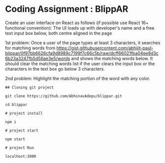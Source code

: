 # Coding Assignment : BlippAR

Create an user interface on React as follows (if possible use React 16+ functional convention):
The UI loads up with developer's name and a free text input box below, both centre aligned in the page

1st problem:
Once a user of the page types at least 3 characters, it searches for matching words from https://gist.githubusercontent.com/abhijit-paul-blippar/0f97bb6626cfa9d8989c7199f7c66c5b/raw/dcff66021fba04ee8d3c6b23a3247fb5d56ae3e5/words and shows the matching words below.
It should clear the matching words list if the user clears the input box or the characters in the text box go below 3 characters.

2nd problem:
Highlight the matching portion of the word with any color.

```
## Cloning git project

git clone https://github.com/AbhinavAdepu/blippar.git

cd blippar

```

```
# project install

npm i
```

```
# project start

npm start

```


```
# project Run

localhost:3000

```

